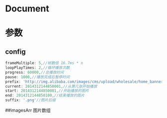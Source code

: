 # Document
# 参数
  ## config
```javascript
frameMultiple: 5,//帧数倍 16.7ms * n
loopPlayTimes: 2,//循环播放次数
progress: 60000,//总播放时间
pause: 1000,//播放完成后暂停时间
prefix: 'http://img.alibaba.com/images/cms/upload/wholesale/home_banner/2014/03/14_movie/',
current: 2014312144850001,//从第几张开始播放
start: 2014312144850001,//开始播放的图片
end: 2014312144850100,//结束播放的图片
suffix: '.png'//图片后缀
```
  ##imagesArr
图片数组